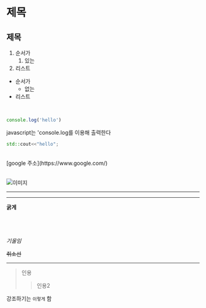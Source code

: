 # 제목

## 제목

1. 순서가
    1. 있는
2. 리스트

- 순서가
    - 없는
- 리스트

<br>

```javascript
console.log('hello')
```
javascript는 'console.log를 이용해 출력한다

```cpp
std::cout<<"hello";
```

<br>
[google 주소](https://www.google.com/)
<br><br>

![이미지](https://images.velog.io/images/mouse0429/post/19b9158e-731a-4e60-ab43-efcdafd9244e/%EA%B9%83%ED%97%88%EB%B8%8C.png)

<!-- ![이미지2](https://uptempom.com/wp-content/uploads/2021/01/naver-icon-style-1.png) -->

---
------

**굵게**<br><br><br><br><br>
*기울임*

~~취소선~~

--------


> 인용
>> 인용2

강조하기는 `이렇게` 함